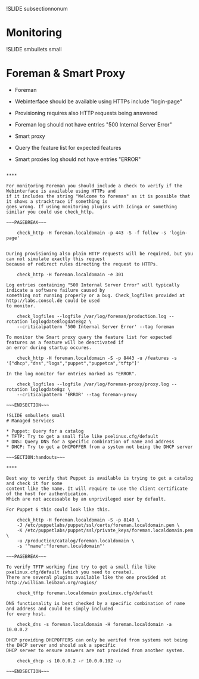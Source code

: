 !SLIDE subsectionnonum
# Monitoring

!SLIDE smbullets small
# Foreman & Smart Proxy

* Foreman
 * Webinterface should be available using HTTPs include "login-page"
 * Provisioning requires also HTTP requests being answered
 * Foreman log should not have entries "500 Internal Server Error"

* Smart proxy
 * Query the feature list for expected features
 * Smart proxies log should not have entries "ERROR"

~~~SECTION:handouts~~~

****

For monitoring Foreman you should include a check to verify if the Webinterface is available using HTTPs and
if it includes the string "Welcome to foreman" as it is possible that it shows a stracktrace if something is
goes wrong. If using monitoring plugins with Icinga or something similar you could use check_http.

~~~PAGEBREAK~~~

    check_http -H foreman.localdomain -p 443 -S -f follow -s 'login-page'


During provisioning also plain HTTP requests will be required, but you can not simulate exactly this request
because of redirect rules directing the request to HTTPs.

    check_http -H foreman.localdomain -e 301

Log entries containing "500 Internal Server Error" will typically indicate a software failure caused by
something not running properly or a bug. Check_logfiles provided at http://labs.consol.de could be used
to monitor.

    check_logfiles --logfile /var/log/foreman/production.log --rotation loglogdate8logdate8gz \
    --criticalpattern '500 Internal Server Error' --tag foreman

To monitor the Smart proxy query the feature list for expected features as a feature will be deactivated if
an error during startup occures.

    check_http -H foreman.localdomain -S -p 8443 -u /features -s '["dhcp","dns","logs","puppet","puppetca","tftp"]'

In the log monitor for entries marked as "ERROR".

    check_logfiles --logfile /var/log/foreman-proxy/proxy.log --rotation loglogdate8gz \
    --criticalpattern 'ERROR' --tag foreman-proxy

~~~ENDSECTION~~~

!SLIDE smbullets small
# Managed Services

* Puppet: Query for a catalog
* TFTP: Try to get a small file like pxelinux.cfg/default
* DNS: Query DNS for a specific combination of name and address
* DHCP: Try to get a DHCPOFFER from a system not being the DHCP server

~~~SECTION:handouts~~~

****

Best way to verify that Puppet is available is trying to get a catalog and check it for some
content like the name. It will require to use the client certificate of the host for authentication.
Which are not accessable by an unprivileged user by default.

For Puppet 6 this could look like this.

    check_http -H foreman.localdomain -S -p 8140 \ 
    -J /etc/puppetlabs/puppet/ssl/certs/foreman.localdomain.pem \
    -K /etc/puppetlabs/puppet/ssl/private_keys/foreman.localdomain.pem \
    -u /production/catalog/foreman.localdomain \
    -s '"name":"foreman.localdomain"'

~~~PAGEBREAK~~~

To verify TFTP working fine try to get a small file like pxelinux.cfg/default (which you need to create).
There are several plugins available like the one provided at http://william.leibzon.org/nagios/

    check_tftp foreman.localdomain pxelinux.cfg/default

DNS functionality is best checked by a specific combination of name and address and could be simply included
for every host.

    check_dns -s foreman.localdomain -H foreman.localdomain -a 10.0.0.2

DHCP providing DHCPOFFERS can only be verifed from systems not being the DHCP server and should ask a specific
DHCP server to ensure answers are not provided from another system.

    check_dhcp -s 10.0.0.2 -r 10.0.0.102 -u

~~~ENDSECTION~~~
